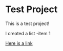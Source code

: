 # Test Project

This is a test project!

I created a list
-item 1

[Here is a link](https://www.researchgate.net/publication/6993270_A_guide_and_glossary_on_postpositivist_theory_building_for_population_health)
